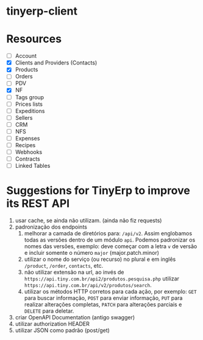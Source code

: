 # tinyerp-client

# Resources

- [ ] Account
- [x] Clients and Providers (Contacts)
- [x] Products
- [ ] Orders
- [ ] PDV
- [x] NF
- [ ] Tags group
- [ ] Prices lists
- [ ] Expeditions
- [ ] Sellers
- [ ] CRM
- [ ] NFS
- [ ] Expenses
- [ ] Recipes
- [ ] Webhooks
- [ ] Contracts
- [ ] Linked Tables

# Suggestions for TinyErp to improve its REST API

1. usar cache, se ainda não utilizam. (ainda não fiz requests)
1. padronização dos endpoints
   1. melhorar a camada de diretórios para: `/api/v2`. Assim englobamos todas as versões dentro de um módulo `api`. Podemos padronizar os nomes das versões, exemplo: deve começar com a letra `v` de versão e incluir somente o número `major` (major.patch.minor)
   1. utilizar o nome do serviço (ou recurso) no plural e em inglês `/product`, `/order`, `contacts`, etc.
   1. não utilizar extensão na url, ao invés de `https://api.tiny.com.br/api2/produtos.pesquisa.php` utilizar `https://api.tiny.com.br/api/v2/produtos/search`.
   1. utilizar os métodos HTTP corretos para cada ação, por exemplo: `GET` para buscar informação, `POST` para enviar informação, `PUT` para realizar alterações completas, `PATCH` para alterações parciais e `DELETE` para deletar.
1. criar OpenAPI Documentation (antigo swagger)
1. utilizar authorization HEADER
1. utilizar JSON como padrão (post/get)
